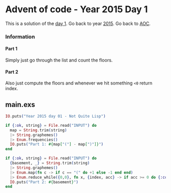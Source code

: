 # Advent of code - Year 2015 Day 1

This is a solution of the [day 1](https://adventofcode.com/2015/day/1). Go back to year [2015](2015.md). Go back to [AOC](../adventofcode.md).

### Information

#### Part 1

Simply just go through the list and count the floors.

#### Part 2

Also just compute the floors and whenever we hit something `<0` return index.

## main.exs

```exs
IO.puts("Year 2015 day 01 - Not Quite Lisp")

if {:ok, string} = File.read("INPUT") do
  map = String.trim(string)
  |> String.graphemes()
  |> Enum.frequencies()
  IO.puts("Part 1: #{map["("] - map[")"]}")
end

if {:ok, string} = File.read("INPUT") do
  {basement, _} = String.trim(string)
  |> String.graphemes()
  |> Enum.map(fn c -> if c == "(" do +1 else -1 end end)
  |> Enum.reduce_while({0,0}, fn x, {index, acc} -> if acc >= 0 do {:cont, {index + 1, acc + x}} else {:halt, {index, acc}} end end)
  IO.puts("Part 2: #{basement}")
end
```

